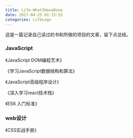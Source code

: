 ```yaml
---
title: Life-WhatIHaveDone
date: 2017-04-25 01:15:53
categories: LifeLogs
---
```

这是一篇记录自己读过的书和所做的项目的文章，留下点总结。

### JavaScript

《JavaScript DOM编程艺术》

《学习JavaScript数据结构和算法》

《JavaScript高级程序设计》

《深入学习react技术栈》

《ES6 入门标准》


### web设计

《CSS实战手册》
